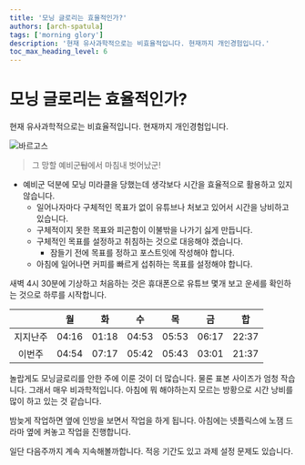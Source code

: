 ```yaml
---
title: '모닝 글로리는 효율적인가?'
authors: [arch-spatula]
tags: ['morning glory']
description: '현재 유사과학적으로는 비효율적입니다. 현재까지 개인경험입니다.'
toc_max_heading_level: 6
---
```


# 모닝 글로리는 효율적인가?

현재 유사과학적으로는 비효율적입니다. 현재까지 개인경험입니다.

<!--truncate-->

![바르고스](https://i.namu.wiki/i/d-sBwCbnaiOLCJS-Yg4AB_D3YDqkhxaKdlWqD30tkY46-tII-DiVwMSqHoHIZy6Iy9LpgOFpJyBPik6jdZNp-RSJrnq3FlHodaufn9VIk8wjubNQsXPrWhoomKOu8R5n7vpkjdFb3z_rwi81VAd8-Q.webp)

> 그 망할 예비군~~탑~~에서 마침내 벗어났군!

- 예비군 덕분에 모닝 미라클을 당했는데 생각보다 시간을 효율적으로 활용하고 있지 않습니다.
  - 일어나자마다 구체적인 목표가 없이 유튜브나 처보고 있어서 시간을 낭비하고 있습니다.
  - 구체적이지 못한 목표와 피곤함이 이불밖을 나가기 싫게 만듭니다.
  - 구체적인 목표를 설정하고 취침하는 것으로 대응해야 겠습니다.
    - 잠들기 전에 목표를 정하고 포스트잇에 작성해야 합니다.
  - 아침에 일어나면 커피를 빠르게 섭취하는 목표를 설정해야 합니다.

새벽 4시 30분에 기상하고 처음하는 것은 휴대폰으로 유튜브 몇개 보고 운세를 확인하는 것으로 하루를 시작합니다.

<!--
만약에 배포에 실패하면 아래 표로 교체합니다.

|  요일  | 이번주 | 지지난주 |
| :----: | ------ | -------- |
| 월요일 | 04:54  | 04:16    |
| 화요일 | 07:17  | 01:18    |
| 수요일 | 05:42  | 04:53    |
| 목요일 | 05:43  | 05:53    |
| 금요일 | 03:01  | 06:17    |
|   합   | 21:37  | 22: 37   |
-->

|          | <center>월</center> | <center>화</center> | <center>수</center> | <center>목</center> | <center>금</center> | <center>합</center> |
| :------: | ------------------: | ------------------: | ------------------: | ------------------: | ------------------: | ------------------: |
| 지지난주 |               04:16 |               01:18 |               04:53 |               05:53 |               06:17 |               22:37 |
|  이번주  |               04:54 |               07:17 |               05:42 |               05:43 |               03:01 |               21:37 |

놀랍게도 모닝글로리를 안한 주에 이룬 것이 더 많습니다. 물론 표본 사이즈가 엄청 작습니다. 그래서 매우 비과학적입니다. 아침에 뭐 해야하는지 모르는 방황으로 시간 낭비를 많이 하고 있는 것 같습니다.

밤늦게 작업하면 옆에 인방을 보면서 작업을 하게 됩니다. 아침에는 넷플릭스에 노잼 드라마 옆에 켜놓고 작업을 진행합니다.

일단 다음주까지 계속 지속해볼까합니다. 적응 기간도 있고 과제 설정 문제도 있습니다.
